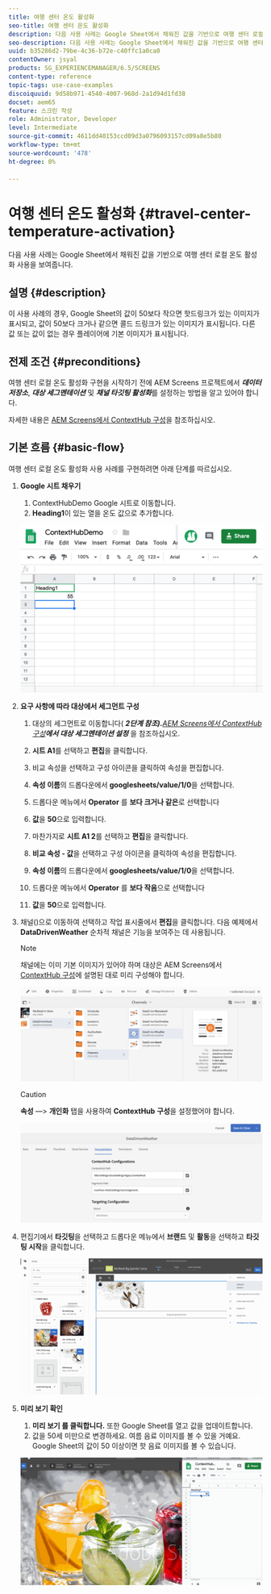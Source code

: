 ```yaml
---
title: 여행 센터 온도 활성화
seo-title: 여행 센터 온도 활성화
description: 다음 사용 사례는 Google Sheet에서 채워진 값을 기반으로 여행 센터 로컬 온도 활성화 사용을 보여줍니다.
seo-description: 다음 사용 사례는 Google Sheet에서 채워진 값을 기반으로 여행 센터 로컬 온도 활성화 사용을 보여줍니다.
uuid: b35286d2-79be-4c36-b72e-c40ffc1a0ca0
contentOwner: jsyal
products: SG_EXPERIENCEMANAGER/6.5/SCREENS
content-type: reference
topic-tags: use-case-examples
discoiquuid: 9d58b971-4540-4007-968d-2a1d94d1fd38
docset: aem65
feature: 스크린 작성
role: Administrator, Developer
level: Intermediate
source-git-commit: 4611dd40153ccd09d3a0796093157cd09a8e5b80
workflow-type: tm+mt
source-wordcount: '478'
ht-degree: 0%

---
```



# 여행 센터 온도 활성화 {#travel-center-temperature-activation}

다음 사용 사례는 Google Sheet에서 채워진 값을 기반으로 여행 센터 로컬 온도 활성화 사용을 보여줍니다.

## 설명 {#description}

이 사용 사례의 경우, Google Sheet의 값이 50보다 작으면 핫드링크가 있는 이미지가 표시되고, 값이 50보다 크거나 같으면 콜드 드링크가 있는 이미지가 표시됩니다. 다른 값 또는 값이 없는 경우 플레이어에 기본 이미지가 표시됩니다.

## 전제 조건 {#preconditions}

여행 센터 로컬 온도 활성화 구현을 시작하기 전에 AEM Screens 프로젝트에서 ***데이터 저장소***, ***대상 세그멘테이션*** 및 ***채널 타깃팅 활성화***&#x200B;를 설정하는 방법을 알고 있어야 합니다.

자세한 내용은 [AEM Screens에서 ContextHub 구성](configuring-context-hub.md)을 참조하십시오.

## 기본 흐름 {#basic-flow}

여행 센터 로컬 온도 활성화 사용 사례를 구현하려면 아래 단계를 따르십시오.

1. **Google 시트 채우기**

   1. ContextHubDemo Google 시트로 이동합니다.
   1. **Heading1**&#x200B;이 있는 열을 온도 값으로 추가합니다.

   ![screen_shot_2019-05-08at112911am](assets/screen_shot_2019-05-08at112911am.png)

1. **요구 사항에 따라 대상에서 세그먼트 구성**

   1. 대상의 세그먼트로 이동합니다( ***2단계 참조).**[AEM Screens에서 ContextHub 구성](configuring-context-hub.md)**에서 대상 세그멘테이션 설정*** 을 참조하십시오.

   1. **시트 A1**&#x200B;를 선택하고 **편집**&#x200B;을 클릭합니다.

   1. 비교 속성을 선택하고 구성 아이콘을 클릭하여 속성을 편집합니다.
   1. **속성 이름**&#x200B;의 드롭다운에서 **googlesheets/value/1/0**&#x200B;을 선택합니다.

   1. 드롭다운 메뉴에서 **Operator** 를 **보다 크거나 같은**&#x200B;로 선택합니다

   1. **값**&#x200B;을 **50**&#x200B;으로 입력합니다.

   1. 마찬가지로 **시트 A1 2**&#x200B;를 선택하고 **편집**&#x200B;을 클릭합니다.

   1. **비교 속성 - 값**&#x200B;을 선택하고 구성 아이콘을 클릭하여 속성을 편집합니다.
   1. **속성 이름**&#x200B;의 드롭다운에서 **googlesheets/value/1/0**&#x200B;을 선택합니다.

   1. 드롭다운 메뉴에서 **Operator** 를 **보다 작음**&#x200B;으로 선택합니다

   1. **값**&#x200B;을 **50**&#x200B;으로 입력합니다.

1. 채널()으로 이동하여 선택하고 작업 표시줄에서 **편집**&#x200B;을 클릭합니다. 다음 예제에서 **DataDrivenWeather** 순차적 채널은 기능을 보여주는 데 사용됩니다.

   >[!NOTE]
   >
   >채널에는 이미 기본 이미지가 있어야 하며 대상은 AEM Screens에서 [ContextHub 구성](configuring-context-hub.md)에 설명된 대로 미리 구성해야 합니다.

   ![screen_shot_2019-05-08at113022am](assets/screen_shot_2019-05-08at113022am.png)

   >[!CAUTION]
   >
   >**속성** —> **개인화** 탭을 사용하여 **ContextHub** **구성**&#x200B;을 설정했어야 합니다.

   ![screen_shot_2019-05-08at114106am](assets/screen_shot_2019-05-08at114106am.png)

1. 편집기에서 **타깃팅**&#x200B;을 선택하고 드롭다운 메뉴에서 **브랜드** 및 **활동**&#x200B;을 선택하고 **타깃팅 시작**&#x200B;을 클릭합니다.

   ![new_activity3](assets/new_activity3.gif)

1. **미리 보기 확인**

   1. **미리 보기 를 클릭합니다.** 또한 Google Sheet를 열고 값을 업데이트합니다.
   1. 값을 50세 미만으로 변경하세요. 여름 음료 이미지를 볼 수 있을 거예요. Google Sheet의 값이 50 이상이면 핫 음료 이미지를 볼 수 있습니다.

   ![result3](assets/result3.gif)

